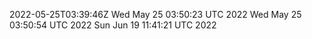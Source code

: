 2022-05-25T03:39:46Z
Wed May 25 03:50:23 UTC 2022
Wed May 25 03:50:54 UTC 2022
Sun Jun 19 11:41:21 UTC 2022
